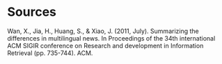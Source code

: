 # Sources
Wan, X., Jia, H., Huang, S., & Xiao, J. (2011, July). Summarizing the differences in multilingual news. In Proceedings of the 34th international ACM SIGIR conference on Research and development in Information Retrieval (pp. 735-744). ACM.

